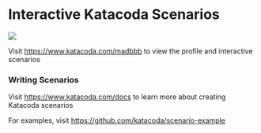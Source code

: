 # Interactive Katacoda Scenarios

[![](http://shields.katacoda.com/katacoda/madbbb/count.svg)](https://www.katacoda.com/madbbb "Get your profile on Katacoda.com")

Visit https://www.katacoda.com/madbbb to view the profile and interactive scenarios

### Writing Scenarios
Visit https://www.katacoda.com/docs to learn more about creating Katacoda scenarios

For examples, visit https://github.com/katacoda/scenario-example
